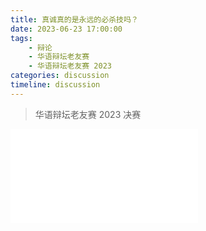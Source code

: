 ```yaml
---
title: 真诚真的是永远的必杀技吗？
date: 2023-06-23 17:00:00
tags:
    - 辩论
    - 华语辩坛老友赛
    - 华语辩坛老友赛 2023
categories: discussion
timeline: discussion
---
```


> 华语辩坛老友赛 2023 决赛

<iframe src="//player.bilibili.com/player.html?aid=955197560&bvid=BV1rW4y1D7st&cid=1174406554&page=1" scrolling="no" border="0" frameborder="no" framespacing="0" allowfullscreen="true"> </iframe>

